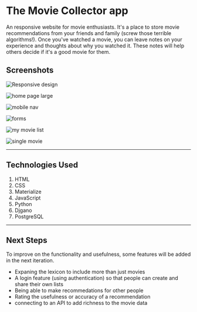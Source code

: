 # The Movie Collector app
An responsive website for movie enthusiasts. It's a place to store movie recommendations from your friends and family (screw those terrible algorithms!). Once you've watched a movie, you can leave notes on your experience and thoughts about why you watched it. These notes will help others decide if it's a good movie for them.

## Screenshots
![Responsive design](https://i.imgur.com/LCj8Dvs.png "Home page on mobile")

![home page large](https://imgur.com/CC8apB3.png "Home page on iPad or desktop")

![mobile nav](https://imgur.com/Mh8voOO.png "Slide out menu on mobile")

![forms](https://imgur.com/7XUxejg.png "Form to add a movie")

![my movie list](https://imgur.com/G5UVv86.png "List of movies, displays where to watch them")

![single movie](https://imgur.com/Kxmfu6w.png "Movie detail page")

---

## Technologies Used
1. HTML
2. CSS
3. Materialize
4. JavaScript
5. Python
6. Djgano
7. PostgreSQL

---

## Next Steps

To improve on the functionality and usefulness, some features will be added in the next iteration. 
+ Expaning the lexicon to include more than just movies
+ A login feature (using authentication) so that people can create and share their own lists
+ Being able to make recommedations for other people
+ Rating the usefulness or accuracy of a recommendation
+ connecting to an API to add richness to the movie data
